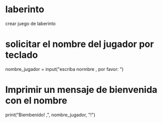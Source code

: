 # laberinto
crear juego de laberinto

# solicitar el nombre del jugador por teclado 
nombre_jugador = input("escriba normbre , por favor: ")

# Imprimir un mensaje de bienvenida con el nombre
print("Biembenido! ,", nombre_jugador,   "!")
